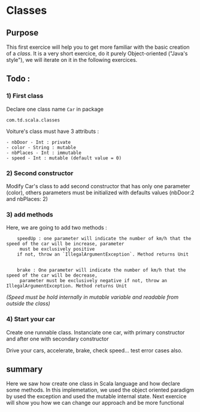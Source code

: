 # Classes

## Purpose

This first exercice will help you to get more familiar with the basic creation of a _class_.
It is a very short exercice, do it purely Object-oriented ("Java's style"), we will iterate on it in the following exercices.

## Todo : 

### 1) First class 

Declare one class name `Car` in package 

    com.td.scala.classes


Voiture's class must have 3 attributs : 

    - nbDoor - Int : private
    - color - String : mutable
    - nbPlaces - Int : immutable
    - speed - Int : mutable (default value = 0)
    
    
### 2) Second constructor
 
Modify Car's class to add second constructor that has only one parameter (color),
others parameters must be initialized with defaults values (nbDoor:2 and nbPlaces: 2)
    

### 3) add methods 

Here, we are going to add two methods :  

        speedUp : one parameter will indicate the number of km/h that the speed of the car will be increase, parameter
         must be exclusively positive
        if not, throw an `IllegalArgumentException`. Method returns Unit
    
    
        brake : One parameter will indicate the number of km/h that the speed of the car will be decrease,
         parameter must be exclusively negative if not, throw an IllegalArgumentException. Method returns Unit
         
   *(Speed must be hold internally in mutable variable and readable from outside the class)*
   
### 4) Start your car


Create one runnable class. 
Instanciate one car, with primary constructor and after one with secondary constructor

Drive your cars, accelerate, brake, check speed... test error cases also. 

 
## summary

Here we saw how create one class in Scala language and how declare some methods. In this implemetation,
we used the object oriented paradigm by used the exception and used the mutable internal state. 
Next exercice will show you how we can change our approach and be more functional
